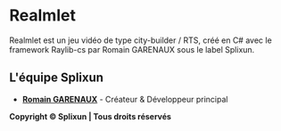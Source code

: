 # Realmlet
Realmlet est un jeu vidéo de type city-builder / RTS, créé en C# avec le framework Raylib-cs par Romain GARENAUX sous le label Splixun.

## L'équipe Splixun
- **[Romain GARENAUX](https://github.com/RomainGRNX)** - Créateur & Développeur principal

**Copyright © Splixun | Tous droits réservés**
